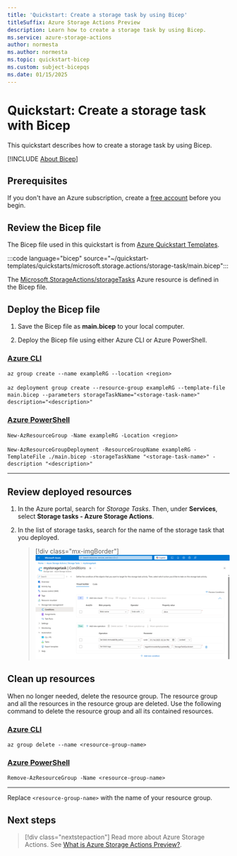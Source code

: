 ```yaml
---
title: 'Quickstart: Create a storage task by using Bicep'
titleSuffix: Azure Storage Actions Preview
description: Learn how to create a storage task by using Bicep.
ms.service: azure-storage-actions
author: normesta
ms.author: normesta
ms.topic: quickstart-bicep
ms.custom: subject-bicepqs
ms.date: 01/15/2025
---
```


# Quickstart: Create a storage task with Bicep

This quickstart describes how to create a storage task by using Bicep.

[!INCLUDE [About Bicep](~/reusable-content/ce-skilling/azure/includes/resource-manager-quickstart-bicep-introduction.md)]

## Prerequisites

If you don't have an Azure subscription, create a [free account](https://azure.microsoft.com/free/?WT.mc_id=A261C142F) before you begin.

## Review the Bicep file

The Bicep file used in this quickstart is from
[Azure Quickstart Templates](https://azure.microsoft.com/resources/templates/storage-task/).

:::code language="bicep" source="~/quickstart-templates/quickstarts/microsoft.storage.actions/storage-task/main.bicep":::

The [Microsoft.StorageActions/storageTasks](/azure/templates/microsoft.storageactions/2023-01-01/storagetasks) Azure resource is defined in the Bicep file. 

## Deploy the Bicep file

1. Save the Bicep file as **main.bicep** to your local computer.

2. Deploy the Bicep file using either Azure CLI or Azure PowerShell.

### [Azure CLI](#tab/azure-cli)

```azurecli
az group create --name exampleRG --location <region>

az deployment group create --resource-group exampleRG --template-file main.bicep --parameters storageTaskName="<storage-task-name>" description="<description>" 
```

### [Azure PowerShell](#tab/azure-powershell)

```azurepowershell
New-AzResourceGroup -Name exampleRG -Location <region>

New-AzResourceGroupDeployment -ResourceGroupName exampleRG -TemplateFile ./main.bicep -storageTaskName "<storage-task-name>" -description "<description>"
```

---

## Review deployed resources

1. In the Azure portal, search for _Storage Tasks_. Then, under **Services**, select **Storage tasks - Azure Storage Actions**.

2. In the list of storage tasks, search for the name of the storage task that you deployed.

   > [!div class="mx-imgBorder"]
   > ![Screenshot of the deployed storage task as it appears in the Azure portal.](../media/storage-tasks/storage-quickstart-bicep/deployed-storage-task-in-azure-portal.png)


## Clean up resources

When no longer needed, delete the resource group. The resource group and all the resources in the
resource group are deleted. Use the following command to delete the resource group and all its contained resources.

### [Azure CLI](#tab/azure-cli)

```azurecli-interactive
az group delete --name <resource-group-name>
```

### [Azure PowerShell](#tab/azure-powershell)

```azurepowershell-interactive
Remove-AzResourceGroup -Name <resource-group-name>
```

---

Replace `<resource-group-name>` with the name of your resource group.

## Next steps

> [!div class="nextstepaction"]
> Read more about Azure Storage Actions. See [What is Azure Storage Actions Preview?](../overview.md).